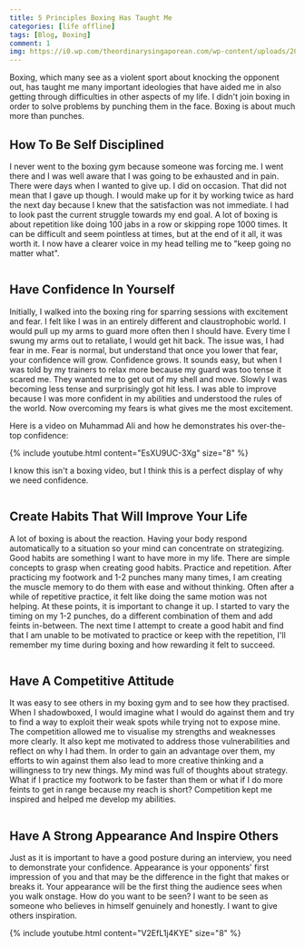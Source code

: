 ```yaml
---
title: 5 Principles Boxing Has Taught Me
categories: [life offline]
tags: [Blog, Boxing]
comment: 1
img: https://i0.wp.com/theordinarysingaporean.com/wp-content/uploads/2020/03/hajime-no-ippo-soundtrack.jpg
---
```


Boxing, which many see as a violent sport about knocking the opponent out, has taught me many important ideologies that have aided me in also getting through difficulties in other aspects of my life. I didn't join boxing in order to solve problems by punching them in the face. Boxing is about much more than punches.

## How To Be Self Disciplined

I never went to the boxing gym because someone was forcing me. I went there and I was well aware that I was going to be exhausted and in pain. There were days when I wanted to give up. I did on occasion. That did not mean that I gave up though. I would make up for it by working twice as hard the next day because I knew that the satisfaction was not immediate. I had to look past the current struggle towards my end goal. A lot of boxing is about repetition like doing 100 jabs in a row or skipping rope 1000 times. It can be difficult and seem pointless at times, but at the end of it all, it was worth it. I now have a clearer voice in my head telling me to "keep going no matter what".

<img class="lazy" data-src="../images/posts/boxing/Practice.gif" width="40%"/>

## Have Confidence In Yourself

Initially, I walked into the boxing ring for sparring sessions with excitement and fear. I felt like I was in an entirely different and claustrophobic world. I would pull up my arms to guard more often then I should have. Every time I swung my arms out to retaliate, I would get hit back. The issue was, I had fear in me. Fear is normal, but understand that once you lower that fear, your confidence will grow. Confidence grows. It sounds easy, but when I was told by my trainers to relax more because my guard was too tense it scared me. They wanted me to get out of my shell and move. Slowly I was becoming less tense and surprisingly got hit less. I was able to improve because I was more confident in my abilities and understood the rules of the world. Now overcoming my fears is what gives me the most excitement.

Here is a video on Muhammad Ali and how he demonstrates his over-the-top confidence:

{% include youtube.html content="EsXU9UC-3Xg" size="8" %}

I know this isn't a boxing video, but I think this is a perfect display of why we need confidence.

<img class="lazy" data-src="../images/posts/boxing/Confidence.gif" width="40%" />

## Create Habits That Will Improve Your Life

A lot of boxing is about the reaction. Having your body respond automatically to a situation so your mind can concentrate on strategizing. Good habits are something I want to have more in my life. There are simple concepts to grasp when creating good habits. Practice and repetition. After practicing my footwork and 1-2 punches many many times, I am creating the muscle memory to do them with ease and without thinking. Often after a while of repetitive practice, it felt like doing the same motion was not helping. At these points, it is important to change it up. I started to vary the timing on my 1-2 punches, do a different combination of them and add feints in-between. The next time I attempt to create a good habit and find that I am unable to be motivated to practice or keep with the repetition, I'll remember my time during boxing and how rewarding it felt to succeed.   

<img class="lazy" data-src="../images/posts/boxing/Health.gif" width="80%" />

## Have A Competitive Attitude

It was easy to see others in my boxing gym and to see how they practised. When I shadowboxed, I would imagine what I would do against them and try to find a way to exploit their weak spots while trying not to expose mine. The competition allowed me to visualise my strengths and weaknesses more clearly. It also kept me motivated to address those vulnerabilities and reflect on why I had them. In order to gain an advantage over them, my efforts to win against them also lead to more creative thinking and a willingness to try new things. My mind was full of thoughts about strategy. What if I practice my footwork to be faster than them or what if I do more feints to get in range because my reach is short? Competition kept me inspired and helped me develop my abilities. 

<img class="lazy" data-src="../images/posts/boxing/Competitive.gif" width="80%" />

## Have A Strong Appearance And Inspire Others

Just as it is important to have a good posture during an interview, you need to demonstrate your confidence. Appearance is your opponents' first impression of you and that may be the difference in the fight that makes or breaks it. Your appearance will be the first thing the audience sees when you walk onstage. How do you want to be seen? I want to be seen as someone who believes in himself genuinely and honestly. I want to give others inspiration.

{% include youtube.html content="V2EfL1j4KYE" size="8" %}